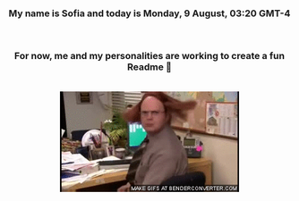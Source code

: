 


<div align="center">
<h3 >My name is Sofia and today is Monday, 9 August, 03:20 GMT-4</h3><br>
<h3 >For now, me and my personalities are working to create a fun Readme 👋
</h3><br>
<img src='img/dwight.gif' alt='working...'/>
</div>

